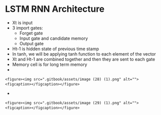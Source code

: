 # LSTM RNN Architecture

* Xt is input
* 3 import gates:
  * Forget gate
  * Input gate and candidate memory
  * Output gate
* Ht-1 is hidden state of previous time stamp
* In tanh, we will be applying tanh function to each element of the vector
* Xt and Ht-1 are combined together and then they are sent to each gate
* Memory cell is for long term memory
*

    <figure><img src=".gitbook/assets/image (28) (1).png" alt=""><figcaption></figcaption></figure>
*

    <figure><img src=".gitbook/assets/image (29) (1).png" alt=""><figcaption></figcaption></figure>
